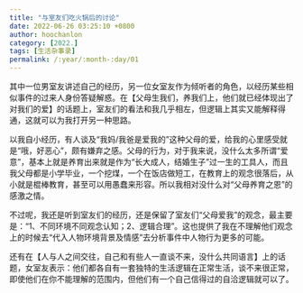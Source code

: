 ```yaml
---
title: "与室友们吃火锅后的讨论"
date: 2022-06-26 03:25:10 +0800
author: hoochanlon
category: [2022.]
tags: [生活杂事录]
permalink: /:year/:month-:day/01
---
```


其中一位男室友讲述自己的经历，另一位女室友作为倾听者的角色，以经历某些相似事件的过来人身份答疑解惑。在【父母生我们，养我们上，他们就已经体现出了对我们的爱】的话题上，室友们的看法和我几乎相左，但逻辑上其实又能解释得通，这就可以为我打开另一种思路。 <!-- more -->

以我自小经历，有人谈及“我妈/我爸是爱我的”这种父母的爱，给我的心里感受就是“哦，好恶心”，颇有嫌弃之感。父母的行为，对于我来说，没什么太多所谓“爱意”，基本上就是养育出来就是作为“长大成人，结婚生子”过一生的工具人，而且我父母都是小学毕业，一个挖煤，一个在饭店做短工，在教育上的观念很落后，从小就是棍棒教育，甚至可以用愚蠢来形容。所以我相对没什么对“父母养育之恩”的感激之情。

不过呢，我还是听到室友们的经历，还是保留了室友们“父母爱我”的观念，最主要是：“1、不同环境不同观念认知；2、逻辑合理”。这也提供了我在不理解他们观念上的时候去“代入人物环境背景及情感”去分析事件中人物行为更多的可能。

还有在【人与人之间交往，自己和有些人一直谈不来，没什么共同语言】上的话题，女室友表示：他们都各自有一套独特的生活逻辑在正常生活，谈不来很正常，即使他们在你不能理解的范围内，但他们有一个自己信得过的自洽逻辑就可以了。